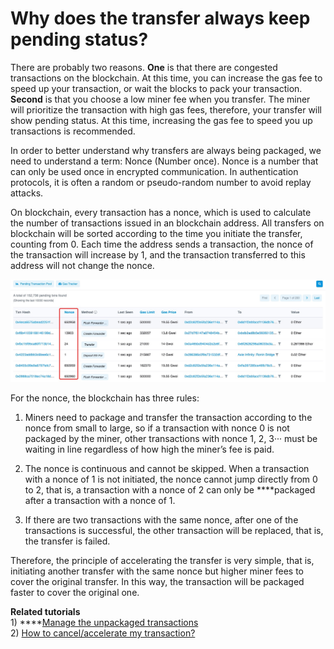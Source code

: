 # Why does the transfer always keep pending status?

There are probably two reasons. **One** is that there are congested transactions on the blockchain. At this time, you can increase the gas fee to speed up your transaction, or wait the blocks to pack your transaction. **Second** is that you choose a low miner fee when you transfer. The miner will prioritize the transaction with high gas fees, therefore, your transfer will show pending status. At this time, increasing the gas fee to speed you up transactions is recommended. 

In order to better understand why transfers are always being packaged, we need to understand a term: Nonce \(Number once\). Nonce is a number that can only be used once in encrypted communication. In authentication protocols, it is often a random or pseudo-random number to avoid replay attacks. 

On blockchain, every transaction has a nonce, which is used to calculate the number of transactions issued in an blockchain address. All transfers on blockchain will be sorted according to the time you initiate the transfer, counting from 0. Each time the address sends a transaction, the nonce of the transaction will increase by 1, and the transaction transferred to this address will not change the nonce.

![](../.gitbook/assets/nonce-zhi-.jpeg)

For the nonce, the blockchain has three rules: 

1. Miners need to package and transfer the transaction according to the nonce from small to large, so if a transaction with nonce 0 is not packaged by the miner, other transactions with nonce 1, 2, 3··· must be waiting in line regardless of how high the miner’s fee is paid. 

2. The nonce is continuous and cannot be skipped. When a transaction with a nonce of 1 is not initiated, the nonce cannot jump directly from 0 to 2, that is, a transaction with a nonce of 2 can only be ****packaged after a transaction with a nonce of 1. 

3. If there are two transactions with the same nonce, after one of the transactions is successful, the other transaction will be replaced, that is, the transfer is failed. 

Therefore, the principle of accelerating the transfer is very simple, that is, initiating another transfer with the same nonce but higher miner fees to cover the original transfer. In this way, the transaction will be packaged faster to cover the original one.



**Related tutorials**  
1\) ****[Manage the unpackaged transactions](https://tphelp.gitbook.io/en/faq-en/eth-wallet/unpackaged)  
2\) [How to cancel/accelerate my transaction?](https://tphelp.gitbook.io/en/transfer-tutorial/how-to-cancel-or-accelerate-my-transaction)


